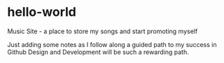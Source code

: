 # hello-world
Music Site - a place to store my songs and start promoting myself

Just adding some notes as I follow along a guided path to my success in Github
Design and Development will be such a rewarding path. 
